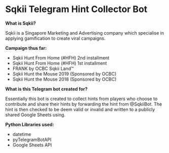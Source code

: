 # Sqkii Telegram Hint Collector Bot
**What is Sqkii?**

Sqkii is a Singapore Marketing and Advertising company which specialise in applying gamification to create viral campaigns.

**Campaign thus far:**
- Sqkii Hunt From Home (#HFH) 2nd installment
- Sqkii Hunt From Home (#HFH) 1st installment
- FRANK by OCBC Sqkii Land™
- Sqkii Hunt the Mouse 2019 (Sponsored by OCBC)
- Sqkii Hunt the Mouse 2018 (Sponsored by OCBC)

**What is this Telegram bot created for?**

Essentially this bot is created to collect hints from players who choose to contribute and share their hints by forwarding the hint from @SqkiiBot. The hint is then checked to be deem valid or invalid and written to a publicly shared Google Sheets using.

**Python Libraries used:**
- datetime
- pyTelegramBotAPI
- Google Sheets API



